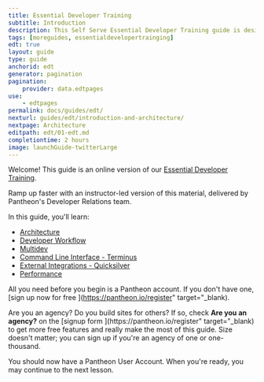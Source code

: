 ```yaml
---
title: Essential Developer Training
subtitle: Introduction
description: This Self Serve Essential Developer Training guide is designed to help any Pantheon user quickly master workflow and tooling
tags: [moreguides, essentialdevelopertrainging]
edt: true
layout: guide
type: guide
anchorid: edt
generator: pagination
pagination:
    provider: data.edtpages
use:
    - edtpages
permalink: docs/guides/edt/
nexturl: guides/edt/introduction-and-architecture/
nextpage: Architecture
editpath: edt/01-edt.md
completiontime: 2 hours
image: launchGuide-twitterLarge
---
```


Welcome! This guide is an online version of our [Essential Developer Training](https://pantheon.io/essential-developer-training).

<Callout title="Getting Essential Developer Training" link="https://pantheon.io/agencies/learn-pantheon?docs">
<p>Ramp up faster with an instructor-led version of this material, delivered by Pantheon's Developer Relations team.</p>
</Callout>

In this guide, you'll learn:

- [Architecture](/docs/guides/edt/introduction-and-architecture)
- [Developer Workflow](/docs/guides/edt/developer-workflow/)
- [Multidev](/docs/guides/edt/multidev/)
- [Command Line Interface - Terminus](/docs/guides/edt/terminus-cli)
- [External Integrations - Quicksilver](/docs/guides/edt/external-integrations)
- [Performance](/docs/guides/edt/performance)

All you need before you begin is a Pantheon account. If you don't have one, [sign up now for free <span class="glyphicons glyphicons-new-window-alt"></span>](https://pantheon.io/register" target="_blank).

<Alert title="Note" type="info">
Are you an agency? Do you build sites for others? If so, check <strong>Are you an agency?</strong> on the [signup form <span class="glyphicons glyphicons-new-window-alt"></span>](https://pantheon.io/register" target="_blank) to get more free features and really make the most of this guide. Size doesn't matter; you can sign up if you're an agency of one or one-thousand.
</Alert>

You should now have a Pantheon User Account. When you're ready, you may continue to the next lesson.
